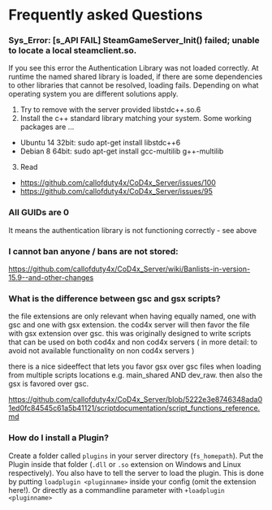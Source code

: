 # Frequently asked Questions

### Sys_Error: [s_API FAIL] SteamGameServer_Init() failed; unable to locate a local steamclient.so.

If you see this error the Authentication Library was not loaded correctly. At runtime the named shared library is loaded, if there are some dependencies to other libraries that cannot be resolved, loading fails. Depending on what operating system you are different solutions apply.

1) Try to remove with the server provided libstdc++.so.6
2) Install the c++ standard library matching your system.
Some working packages are ...
- Ubuntu 14 32bit: sudo apt-get install libstdc++6
-  Debian 8 64bit: sudo apt-get install gcc-multilib g++-multilib
3) Read
- https://github.com/callofduty4x/CoD4x_Server/issues/100
- https://github.com/callofduty4x/CoD4x_Server/issues/95

### All GUIDs are 0
It means the authentication library is not functioning correctly - see above

### I cannot ban anyone / bans are not stored:
https://github.com/callofduty4x/CoD4x_Server/wiki/Banlists-in-version-15.9--and-other-changes

### What is the difference between gsc and gsx scripts?
the file extensions are only relevant when having equally named, one with gsc and one with gsx extension. the cod4x server will then favor the file with gsx extension over gsc. this was originally designed to write scripts that can be used on both cod4x and non cod4x servers ( in more detail: to avoid not available functionality on non cod4x servers ) 

there is a nice sideeffect that lets you favor gsx over gsc files when loading from multiple scripts locations e.g. main_shared AND dev_raw. then also the gsx is favored over gsc. 

https://github.com/callofduty4x/CoD4x_Server/blob/5222e3e8746348ada01ed0fc84545c61a5b41121/scriptdocumentation/script_functions_reference.md

### How do I install a Plugin?
Create a folder called `plugins` in your server directory (`fs_homepath`). Put the Plugin inside that folder (`.dll` or `.so` extension on Windows and Linux respectively). You also have to tell the server to load the plugin. This is done by putting `loadplugin <pluginname>` inside your config (omit the extension here!). Or directly as a commandline parameter with `+loadplugin <pluginname>`
